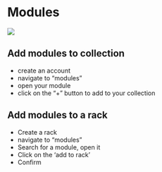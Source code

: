 # Modules

![](<../.gitbook/assets/patcher\_promo\_280122 (3) (Small).png>)

## Add modules to collection

* create an account
* navigate to “modules”
* open your module
* click on the “+” button to add to your collection

## Add modules to a rack

* Create a rack
* navigate to “modules”
* Search for a module, open it
* Click on the ‘add to rack’
* Confirm
